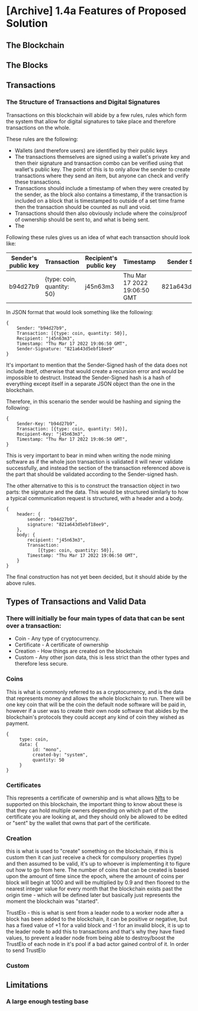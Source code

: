 # \[Archive] 1.4a Features of Proposed Solution

## The Blockchain

## The Blocks

## Transactions

### The Structure of Transactions and Digital Signatures

Transactions on this blockchain will abide by a few rules, rules which form the system that allow for digital signatures to take place and therefore transactions on the whole.

These rules are the following:

* Wallets (and therefore users) are identified by their public keys
* The transactions themselves are signed using a wallet's private key and then their signature and transaction combo can be verified using that wallet's public key. The point of this is to only allow the sender to create transactions where they send an item, but anyone can check and verify these transactions.
* Transactions should include a timestamp of when they were created by the sender, as the block also contains a timestamp, if the transaction is included on a block that is timestamped to outside of a set time frame then the transaction should be counted as null and void.
* Transactions should then also obviously include where the coins/proof of ownership should be sent to, and what is being sent.
* The&#x20;

Following these rules gives us an idea of what each transaction should look like:

| Sender's public key | Transaction                | Recipient's public key | Timestamp                    | Sender Signature  |
| ------------------- | -------------------------- | ---------------------- | ---------------------------- | ----------------- |
| b94d27b9            | {type: coin, quantity: 50} | j45n63m3               | Thu Mar 17 2022 19:06:50 GMT | 821a643d5ebf18ee9 |

In JSON format that would look something like the following:

```
{
    Sender: "b94d27b9",
    Transaction: [{type: coin, quantity: 50}],
    Recipient: "j45n63m3",
    Timestamp: "Thu Mar 17 2022 19:06:50 GMT",
    Sender-Signature: "821a643d5ebf18ee9"
}    
```

It's important to mention that the Sender-Signed hash of the data does not include itself, otherwise that would create a recursion error and would be impossible to destruct. Instead the Sender-Signed hash is a hash of everything except itself in a separate JSON object than the one in the blockchain.

Therefore, in this scenario the sender would be hashing and signing the following:

```
{
    Sender-Key: "b94d27b9",
    Transaction: [{type: coin, quantity: 50}],
    Recipient-Key: "j45n63m3",
    Timestamp: "Thu Mar 17 2022 19:06:50 GMT",
}
```

This is very important to bear in mind when writing the node mining software as if the whole json transaction is validated it will never validate successfully, and instead the section of the transaction referenced above is the part that should be validated according to the Sender-signed hash.

The other alternative to this is to construct the transaction object in two parts: the signature and the data. This would be structured similarly to how a typical communication request is structured, with a header and a body.

```
{
    header: {
        sender: "b94d27b9",
        signature: "821a643d5ebf18ee9",    
    },
    body: {
        recipient: "j45n63m3",
        Transaction:
            [{type: coin, quantity: 50}],
        Timestamp: "Thu Mar 17 2022 19:06:50 GMT",
    }
}
```

The final construction has not yet been decided, but it should abide by the above rules.

## Types of Transactions and Valid Data

### There will initially be four main types of data that can be sent over a transaction:

* Coin - Any type of cryptocurrency.
* Certificate - A certificate of ownership
* Creation - How things are created on the blockchain
* Custom - Any other json data, this is less strict than the other types and therefore less secure.

### Coins

This is what is commonly referred to as a cryptocurrency, and is the data that represents money and allows the whole blockchain to run. There will be one key coin that will be the coin the default node software will be paid in, however if a user was to create their own node software that abides by the blockchain's protocols they could accept any kind of coin they wished as payment.

```
{
     type: coin,
     data: {
          id: "mono",
          created-by: "system", 
          quantity: 50
     }
}
```

### Certificates

This represents a certificate of ownership and is what allows [Nfts](../../terminology.md#nfts) to be supported on this blockchain, the important thing to know about these is that they can hold multiple owners depending on which part of the certificate you are looking at, and they should only be allowed to be edited or "sent" by the wallet that owns that part of the certificate.

### Creation

this is what is used to "create" something on the blockchain, if this is custom then it can just receive a check for compulsory properties (type) and then assumed to be valid, it's up to whoever is implementing it to figure out how to go from here. The number of coins that can be created is based upon the amount of time since the epoch, where the amount of coins per block will begin at 1000 and will be multiplied by 0.9 and then floored to the nearest integer value for every month that the blockchain exists past the origin time - which will be defined later but basically just represents the moment the blockchain was "started".

TrustElo - this is what is sent from a leader node to a worker node after a block has been added to the blockchain, it can be positive or negative, but has a fixed value of +1 for a valid block and -1 for an invalid block, it is up to the leader node to add this to transactions and that's why they have fixed values, to prevent a leader node from being able to destroy/boost the TrustElo of each node in it's pool if a bad actor gained control of it. In order to send TrustElo&#x20;

### Custom

## Limitations

### A large enough testing base
